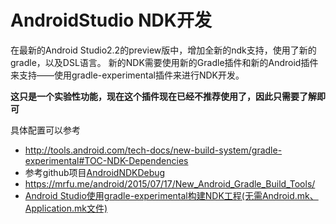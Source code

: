 # AndroidStudio NDK开发

在最新的Android Studio2.2的preview版中，增加全新的ndk支持，使用了新的gradle，以及DSL语言。
新的NDK需要使用新的Gradle插件和新的Android插件来支持——使用gradle-experimental插件来进行NDK开发。

**这只是一个实验性功能，现在这个插件现在已经不推荐使用了，因此只需要了解即可**

具体配置可以参考

- http://tools.android.com/tech-docs/new-build-system/gradle-experimental#TOC-NDK-Dependencies
- 参考github项目[AndroidNDKDebug](https://github.com/4brunu/AndroidNDKDebug)
- https://mrfu.me/android/2015/07/17/New_Android_Gradle_Build_Tools/
- [Android Studio使用gradle-experimental构建NDK工程(无需Android.mk、Application.mk文件)](http://www.jianshu.com/p/7844aafe897d)